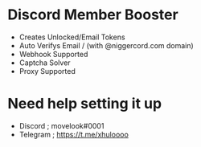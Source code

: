 # Discord Member Booster

- Creates Unlocked/Email Tokens
- Auto Verifys Email / (with @niggercord.com domain)
- Webhook Supported
- Captcha Solver
- Proxy Supported


# Need help setting it up
- Discord ; movelook#0001
- Telegram ; https://t.me/xhuloooo
